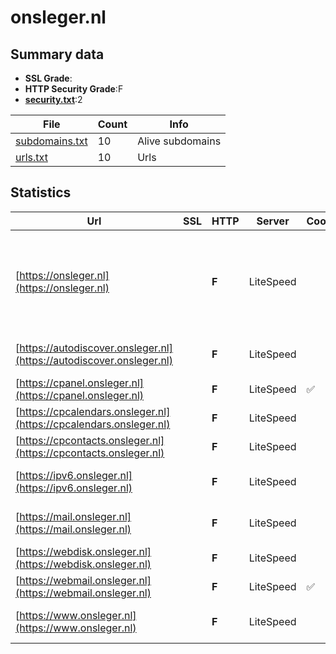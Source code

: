 

# onsleger.nl
## Summary data


 - **SSL Grade**:
 - **HTTP Security Grade**:F
 - **[security.txt](https://www.digitaleoverheid.nl/nieuws/standaard-security-txt-nu-verplicht-voor-overheid/)**:2


| File       | Count | Info |
|------------|-------|------|
|[subdomains.txt](/data/onsleger.nl/subdomains.txt)|10|Alive subdomains|
|[urls.txt](/data/onsleger.nl/urls.txt)|10|Urls|


## Statistics


| Url | SSL | HTTP | Server | Cookie | HSTS | CORS | CTO | CSP | XFO | XXP | RP |FP| Tech |Title |
|--------|-------|-------|------|------|------|------|------|------|------|------|------|------|------|------|
|[https://onsleger.nl](https://onsleger.nl)| | **F**|LiteSpeed| | | | | | | | :white_check_mark: | |HTTP/3 LiteSpeed Litespeed Cache MySQL PHP Slider Revolution:6.6.12 WordPress:6.2.6 wpBakery|onsleger – Onsle...|
|[https://autodiscover.onsleger.nl](https://autodiscover.onsleger.nl)| | **F**|LiteSpeed| | | | | | | | :white_check_mark: | |HTTP/3 LiteSpeed Litespeed Cache||
|[https://cpanel.onsleger.nl](https://cpanel.onsleger.nl)| | **F**|LiteSpeed|:white_check_mark: | | | | | | | :white_check_mark: | |HTTP/3 LiteSpeed cPanel|cPanel-aanmeldin...|
|[https://cpcalendars.onsleger.nl](https://cpcalendars.onsleger.nl)| | **F**|LiteSpeed| | | | | | | | :white_check_mark: | |Basic HTTP/3 LiteSpeed||
|[https://cpcontacts.onsleger.nl](https://cpcontacts.onsleger.nl)| | **F**|LiteSpeed| | | | | | | | :white_check_mark: | |Basic HTTP/3 LiteSpeed||
|[https://ipv6.onsleger.nl](https://ipv6.onsleger.nl)| | **F**|LiteSpeed| | | | | | | | :white_check_mark: | |HTTP/3 LiteSpeed Litespeed Cache||
|[https://mail.onsleger.nl](https://mail.onsleger.nl)| | **F**|LiteSpeed| | | | | | | | :white_check_mark: | |HTTP/3 LiteSpeed Litespeed Cache||
|[https://webdisk.onsleger.nl](https://webdisk.onsleger.nl)| | **F**|LiteSpeed| | | | | | | | :white_check_mark: | |Basic HTTP/3 LiteSpeed||
|[https://webmail.onsleger.nl](https://webmail.onsleger.nl)| | **F**|LiteSpeed|:white_check_mark: | | | | | | | :white_check_mark: | |HTTP/3 LiteSpeed|Webmail-aanmeldi...|
|[https://www.onsleger.nl](https://www.onsleger.nl)| | **F**|LiteSpeed| | | | | | | | :white_check_mark: | |HTTP/3 LiteSpeed Litespeed Cache||


